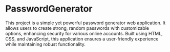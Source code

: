 # PasswordGenerator
This project is a simple yet powerful password generator web application. It allows users to create strong, random passwords with customizable options, enhancing security for various online accounts. Built using HTML, CSS, and JavaScript, this application ensures a user-friendly experience while maintaining robust functionality.
